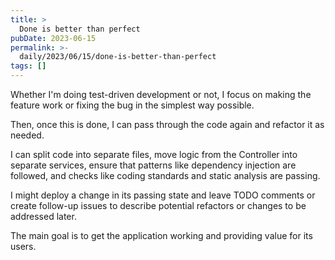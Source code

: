 ```yaml
---
title: >
  Done is better than perfect
pubDate: 2023-06-15
permalink: >-
  daily/2023/06/15/done-is-better-than-perfect
tags: []
---
```


Whether I'm doing test-driven development or not, I focus on making the feature work or fixing the bug in the simplest way possible.

Then, once this is done, I can pass through the code again and refactor it as needed.

I can split code into separate files, move logic from the Controller into separate services, ensure that patterns like dependency injection are followed, and checks like coding standards and static analysis are passing.

I might deploy a change in its passing state and leave TODO comments or create follow-up issues to describe potential refactors or changes to be addressed later.

The main goal is to get the application working and providing value for its users.
